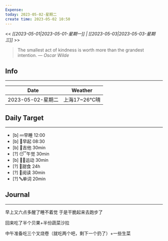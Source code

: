 ```yaml
---
Expense: 
today: 2023-05-02-星期二
create time: 2023-05-02 10:50
---
```


<< *[[2023-05-01|2023-05-01-星期一]] | [[2023-05-03|2023-05-03-星期三]]* >>


> The smallest act of kindness is worth more than the grandest intention.
> — <cite>Oscar Wilde</cite>


## Info
***
| Date        | Weather      | 
| ----------- | ------------ |
| 2023-05-02-星期二 |  上海17~26℃晴 |


## Daily Target 
***
- [b] 💤早睡   12:00
- [b] 🌅早起    08:30
- [b] 🎵吉他    30min
- [?] 😴午觉    30min
- [b] 🏃‍♀️运动    30min
- [?] 🚫甜食    24h
- [?] 📖阅读    30min 
- [?] 🔤单词    20min    


##  Journal
***

早上又六点多醒了睡不着觉
于是干脆起来去跑步了

回来吃了半个贝果+半份蔬菜沙拉

中午准备吃三个叉烧卷（就吃两个吧，剩下一个扔了）+一些生菜


